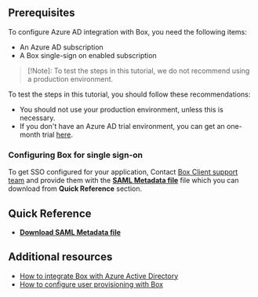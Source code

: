 
## Prerequisites

To configure Azure AD integration with Box, you need the following items:

- An Azure AD subscription
- A Box single-sign on enabled subscription

> [!Note]:
> To test the steps in this tutorial, we do not recommend using a production environment.

To test the steps in this tutorial, you should follow these recommendations:

- You should not use your production environment, unless this is necessary.
- If you don't have an Azure AD trial environment, you can get an one-month trial [here](https://azure.microsoft.com/pricing/free-trial/).

### Configuring Box for single sign-on

To get SSO configured for your application, Contact [Box Client support team](https://community.box.com/t5/Community/ct-p/English) and provide them with the **[SAML Metadata file](%metadata:metadataDownloadUrl%)** file which you can download from **Quick Reference** section.

## Quick Reference

* **[Download SAML Metadata file](%metadata:metadataDownloadUrl%)**

## Additional resources

* [How to integrate Box with Azure Active Directory](active-directory-saas-box-tutorial.md)
* [How to configure user provisioning with Box](active-directory-saas-box-user-provisioning-tutorial.md)
